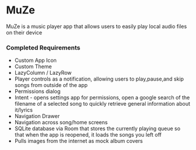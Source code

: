 # MuZe #

MuZe is a music player app that allows users to easily play local audio files on their device

### Completed Requirements ###
* Custom App Icon
* Custom Theme
* LazyColumn / LazyRow
* Player controls as a notification, allowing users to play,pause,and skip songs from outside of the app
* Permissions dialog
* Intent - opens settings app for permissions, open a google search of the filename of a selected song to quickly retrieve general information about it/lyrics
* Navigation Drawer
* Navigation across song/home screens
* SQLite database via Room that stores the currently playing queue so that when the app is reopened, it loads the songs you left off
* Pulls images from the internet as mock album covers
